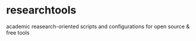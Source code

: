 # researchtools
academic reasearch-oriented scripts and configurations for open source &amp; free tools
